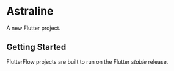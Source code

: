 # Astraline

A new Flutter project.

## Getting Started

FlutterFlow projects are built to run on the Flutter _stable_ release.
